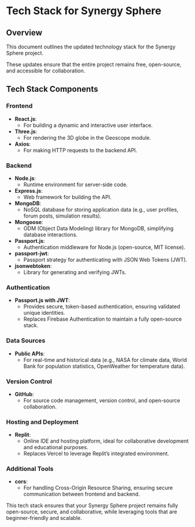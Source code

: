 # Tech Stack for Synergy Sphere

## Overview

This document outlines the updated technology stack for the Synergy Sphere project. 

These updates ensure that the entire project remains free, open-source, and accessible for collaboration.

## Tech Stack Components

### Frontend

- **React.js**:
  - For building a dynamic and interactive user interface.
- **Three.js**:
  - For rendering the 3D globe in the Geoscope module.
- **Axios**:
  - For making HTTP requests to the backend API.

### Backend

- **Node.js**:
  - Runtime environment for server-side code.
- **Express.js**:
  - Web framework for building the API.
- **MongoDB**:
  - NoSQL database for storing application data (e.g., user profiles, forum posts, simulation results).
- **Mongoose**:
  - ODM (Object Data Modeling) library for MongoDB, simplifying database interactions.
- **Passport.js**:
  - Authentication middleware for Node.js (open-source, MIT license).
- **passport-jwt**:
  - Passport strategy for authenticating with JSON Web Tokens (JWT).
- **jsonwebtoken**:
  - Library for generating and verifying JWTs.

### Authentication

- **Passport.js with JWT**:
  - Provides secure, token-based authentication, ensuring validated unique identities.
  - Replaces Firebase Authentication to maintain a fully open-source stack.

### Data Sources

- **Public APIs**:
  - For real-time and historical data (e.g., NASA for climate data, World Bank for population statistics, OpenWeather for temperature data).

### Version Control

- **GitHub**:
  - For source code management, version control, and open-source collaboration.

### Hosting and Deployment

- **Replit**:
  - Online IDE and hosting platform, ideal for collaborative development and educational purposes.
  - Replaces Vercel to leverage Replit’s integrated environment.

### Additional Tools

- **cors**:
  - For handling Cross-Origin Resource Sharing, ensuring secure communication between frontend and backend.

This tech stack ensures that your Synergy Sphere project remains fully open-source, secure, and collaborative, while leveraging tools that are beginner-friendly and scalable.